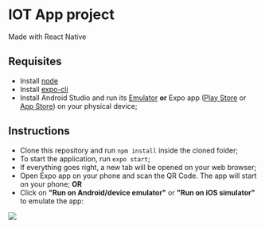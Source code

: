 # IOT App project
Made with React Native

## Requisites
- Install [node](https://nodejs.org/en/)
- Install [expo-cli](https://docs.expo.io/workflow/expo-cli/)
- Install Android Studio and run its [Emulator](https://developer.android.com/studio/run/emulator) **or** Expo app ([Play Store](https://play.google.com/store/apps/details?id=host.exp.exponent&hl=en&gl=US) or [App Store](https://apps.apple.com/br/app/expo-client/id982107779)) on your physical device; 

## Instructions
- Clone this repository and run `npm install` inside the cloned folder;
- To start the application, run `expo start`;
- If everything goes right, a new tab will be opened on your web browser;
- Open Expo app on your phone and scan the QR Code. The app will start on your phone; **OR**
- Click on **"Run on Android/device emulator"** or **"Run on iOS simulator"** to emulate the app:

![](https://i.imgur.com/xeAGnAb.png)
